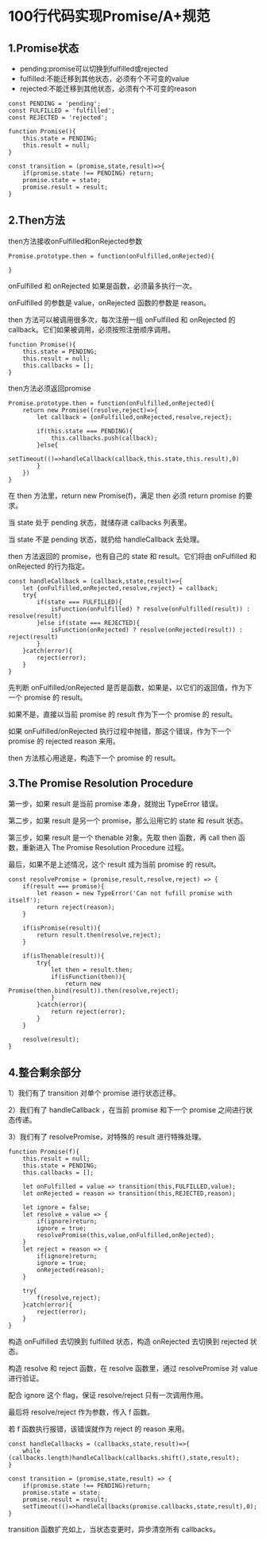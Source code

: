 # 100行代码实现Promise/A+规范
## 1.Promise状态
- pending:promise可以切换到fulfilled或rejected
- fulfilled:不能迁移到其他状态，必须有个不可变的value
- rejected:不能迁移到其他状态，必须有个不可变的reason  

```
const PENDING = 'pending';
const FULFILLED = 'fulfilled';
const REJECTED = 'rejected';

function Promise(){
    this.state = PENDING;
    this.result = null;
}

const transition = (promise,state,result)=>{
    if(promise.state !== PENDING) return;
    promise.state = state;
    promise.result = result;
}
```

## 2.Then方法
then方法接收onFulfilled和onRejected参数  

```
Promise.prototype.then = function(onFulfilled,onRejected){

}
```
onFulfilled 和 onRejected 如果是函数，必须最多执行一次。

onFulfilled 的参数是 value，onRejected 函数的参数是 reason。

then 方法可以被调用很多次，每次注册一组 onFulfilled 和 onRejected 的 callback。它们如果被调用，必须按照注册顺序调用。

```
function Promise(){
    this.state = PENDING;
    this.result = null;
    this.callbacks = [];
}
```
then方法必须返回promise
```
Promise.prototype.then = function(onFulfilled,onRejected){
    return new Promise((resolve,reject)=>{
        let callback = {onFulfilled,onRejected,resolve,reject};

        if(this.state === PENDING){
            this.callbacks.push(callback);
        }else{
            setTimeout(()=>handleCallback(callback,this.state,this.result),0)
        }
    })
}
```
在 then 方法里，return new Promise(f)，满足 then 必须 return promise 的要求。

当 state 处于 pending 状态，就储存进 callbacks 列表里。

当 state 不是 pending 状态，就扔给 handleCallback 去处理。  

then 方法返回的 promise，也有自己的 state 和 result。它们将由 onFulfilled 和 onRejected 的行为指定。

```
const handleCallback = (callback,state,result)=>{
    let {onFulfilled,onRejected,resolve,reject} = callback;
    try{
        if(state === FULFILLED){
            isFunction(onFulfilled) ? resolve(onFulfilled(result)) : resolve(result)
        }else if(state === REJECTED){
            isFunction(onRejected) ? resolve(onRejected(result)) : reject(result)
        }
    }catch(error){
        reject(error);
    }
}
```
先判断 onFulfilled/onRejected 是否是函数，如果是，以它们的返回值，作为下一个 promise 的 result。

如果不是，直接以当前 promise 的 result 作为下一个 promise 的 result。

如果 onFulfilled/onRejected 执行过程中抛错，那这个错误，作为下一个 promise 的 rejected reason 来用。

then 方法核心用途是，构造下一个 promise 的 result。

## 3.The Promise Resolution Procedure
第一步，如果 result 是当前 promise 本身，就抛出 TypeError 错误。  

第二步，如果 result 是另一个 promise，那么沿用它的 state 和 result 状态。  

第三步，如果 result 是一个 thenable 对象。先取 then 函数，再 call then 函数，重新进入 The Promise Resolution Procedure 过程。  

最后，如果不是上述情况，这个 result 成为当前 promise 的 result。  

```
const resolvePromise = (promise,result,resolve,reject) => {
    if(result === promise){
        let reason = new TypeError('Can not fufill promise with itself');
        return reject(reason);
    }

    if(isPromise(result)){
        return result.then(resolve,reject);
    }

    if(isThenable(result)){
        try{
            let then = result.then;
            if(isFunction(then)){
                return new Promise(then.bind(result)).then(resolve,reject);
            }
        }catch(error){
            return reject(error);
        }
    }

    resolve(result);
}
```

## 4.整合剩余部分
1）我们有了 transition 对单个 promise 进行状态迁移。

2）我们有了 handleCallback ，在当前 promise 和下一个 promise 之间进行状态传递。

3）我们有了 resolvePromise，对特殊的 result 进行特殊处理。  

```
function Promise(f){
    this.result = null;
    this.state = PENDING;
    this.callbacks = [];

    let onFulfilled = value => transition(this,FULFILLED,value);
    let onRejected = reason => transition(this,REJECTED,reason);

    let ignore = false;
    let resolve = value => {
        if(ignore)return;
        ignore = true;
        resolvePromise(this,value,onFulfilled,onRejected);
    }
    let reject = reason => {
        if(ignore)return;
        ignore = true;
        onRejected(reason);
    }

    try{
        f(resolve,reject);
    }catch(error){
        reject(error);
    }
}
```
构造 onFulfilled 去切换到 fulfilled 状态，构造 onRejected 去切换到 rejected 状态。

构造 resolve 和 reject 函数，在 resolve 函数里，通过 resolvePromise 对 value 进行验证。

配合 ignore 这个 flag，保证 resolve/reject 只有一次调用作用。

最后将 resolve/reject 作为参数，传入 f 函数。

若 f 函数执行报错，该错误就作为 reject 的 reason 来用。

```
const handleCallbacks = (callbacks,state,result)=>{
    while (callbacks.length)handleCallback(callbacks.shift(),state,result);
}

const transition = (promise,state,result) => {
    if(promise.state !== PENDING)return;
    promise.state = state;
    promise.result = result;
    setTimeout(()=>handleCallbacks(promise.callbacks,state,result),0);
}
```
transition 函数扩充如上，当状态变更时，异步清空所有 callbacks。